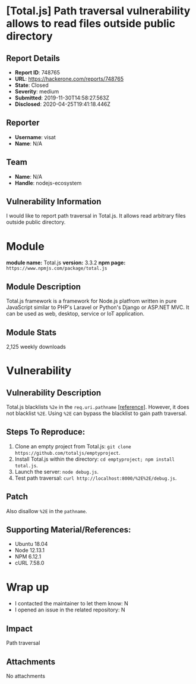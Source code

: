 # [Total.js] Path traversal vulnerability allows to read files outside public directory

## Report Details
- **Report ID**: 748765
- **URL**: https://hackerone.com/reports/748765
- **State**: Closed
- **Severity**: medium
- **Submitted**: 2019-11-30T14:58:27.563Z
- **Disclosed**: 2020-04-25T19:41:18.446Z

## Reporter
- **Username**: visat
- **Name**: N/A

## Team
- **Name**: N/A
- **Handle**: nodejs-ecosystem

## Vulnerability Information
I would like to report path traversal in Total.js.
It allows read arbitrary files outside public directory.

# Module

**module name:** Total.js
**version:** 3.3.2
**npm page:** `https://www.npmjs.com/package/total.js`

## Module Description

Total.js framework is a framework for Node.js platfrom written in pure JavaScript similar to PHP's Laravel or Python's Django or ASP.NET MVC. It can be used as web, desktop, service or IoT application.

## Module Stats

2,125 weekly downloads

# Vulnerability

## Vulnerability Description

Total.js blacklists `%2e` in the `req.uri.pathname` [[reference]](https://github.com/totaljs/framework/blob/3fd5788ef28f3caf944d76a1135ab367bc0953b8/index.js#L8088). However, it does not blacklist `%2E`. Using `%2E` can bypass the blacklist to gain path traversal.

## Steps To Reproduce:

1. Clone an empty project from Total.js: `git clone https://github.com/totaljs/emptyproject`.
2. Install Total.js within the directory: `cd emptyproject; npm install total.js`.
3. Launch the server: `node debug.js`.
4. Test path traversal: `curl http://localhost:8000/%2E%2E/debug.js`.

## Patch

Also disallow `%2E` in the `pathname`.

## Supporting Material/References:

- Ubuntu 18.04
- Node 12.13.1
- NPM 6.12.1
- cURL 7.58.0

# Wrap up

- I contacted the maintainer to let them know: N
- I opened an issue in the related repository: N

## Impact

Path traversal

## Attachments
No attachments
